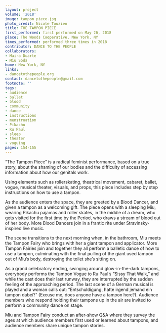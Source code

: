 ```yaml
---
layout: project
volume: '2018'
image: tampon_piece.jpg
photo_credit: Nicole Touzien
title: THE TAMPON PIECE
first_performed: first performed on May 26, 2018
place: The Woods Cooperative, New York, NY
times_performed: performed three times in 2018
contributor: DANCE TO THE PEOPLE
collaborators:
- Maira Duarte
- Miu Soda
home: New York, NY
links:
- dancetothepeople.org
contact: dancetothepeople@gmail.com
footnote: ''
tags:
- audience
- ballet
- blood
- community
- dance
- instructions
- menstruation
- Pikachu
- Ru Paul
- sleep
- theater
- voguing
pages: 154-155
---
```


“The Tampon Piece” is a radical feminist performance, based on a true story, about the shaming of our bodies and the difficulty of accessing information about how our genitals work.

Using elements such as rollerskating, theatrical movement, cabaret, ballet, vogue, musical theater, visuals, and props, this piece includes step by step instructions on how to use a tampon.

As the audience enters the space, they are greeted by a Blood Dancer, and given a tampon as a welcoming gift. The piece opens with a sleeping Miu, wearing Pikachu pajamas and roller skates, in the middle of a dream, who gets visited for the first time by the Period, who draws a stream of blood out of her body. More Blood Dancers join in a frantic rite under Stravinsky-inspired live music.

The scene transitions to the next morning when, in the bathroom, Miu meets the Tampon Fairy who brings with her a giant tampon and applicator. More Tampon Fairies join and together they all perform a balletic dance of how to use a tampon, culminating with the final pulling of the giant used tampon out of Miu’s body, destroying the toilet she’s sitting on.

As a grand celebratory ending, swinging around glow-in-the-dark tampons, everybody performs the Tampon Vogue to Ru Paul’s “Sissy That Walk,” and while the cast does their last runway, they are interrupted by the sudden feeling of the approaching period. The last scene of a German musical is played and a woman calls out: “Entschuldigung, hatte irgend jemand ein tampon dabei?” (Excuse me, does anyone have a tampon here?). Audience members who respond holding their tampons up in the air are invited to perform a community dance on stage.

Miu and Tampon Fairy conduct an after-show Q&A where they survey the ages at which audience members first used or learned about tampons, and audience members share unique tampon stories.
